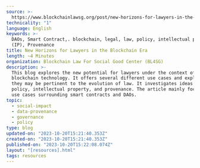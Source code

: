 ```yaml
---
source: >-
  https://www.blockchainlawsg.org/post/new-horizons-for-lawyers-in-the-blockchain-era
technicality: "1"
language: English
keywords: >-
  DAOs, Smart Contract,. blockchain, legal, law, policy, intellectual property
  (IP), Provenance
title: New Horizons for Lawyers in the Blockchain Era
length: ~4 Minutes
organization: Blockchain Law For Social Good Center (BL4SG)
description: >-
  This blog explores the new potential for lawyers under the context of
  blockchain technology. It offers several different use cases and explains how
  they may be pertinent to the evolution of law. It investigates ideas like
  policy, intellectual property, and provenance. The article mainly focuses on
  use cases surrounding smart contracts and DAOs.
topic:
  - social-impact
  - data-provenance
  - governance
  - policy
type: blog
updated-on: "2023-10-20T15:21:40.353Z"
created-on: "2023-10-20T15:21:40.353Z"
published-on: "2023-10-20T15:22:08.074Z"
layout: "[resources].html"
tags: resources
---
```

